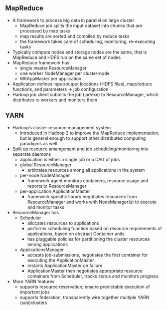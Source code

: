 ## MapReduce

- A framework to process big data in parallel on large cluster
  - MapReduce job splits the input dataset into chunks that are processed by map tasks
  - map results are sorted and compiled by reduce tasks
  - the framework takes care of scheduling, monitoring, re-executing tasks
- Typically compute nodes and storage nodes are the same, that is MapReduce and HDFS run on the same set of nodes
- MapReduce framework has
  - single master ResourceManager
  - one worker NodeManager per cluster-node
  - MRAppMaster per application
- Application defines input/output locations (HDFS files), map/reduce functions, and parameters -> job configuration
- Hadoop job client submits the job (jar/exe) to ResourceManager, which distributes to workers and monitors them

## YARN

- Hadoop’s cluster resource management system
  - introduced in Hadoop 2 to improve the MapReduce implementation, but is general enough to support other distributed computing paradigms as well
- Split up resource amangement and job scheduling/monitoring into separate daemons
  - application is either a single job or a DAG of jobs
  - global ResourceManager
    - arbitrates resources among all applications in the system
  - per-node NodeManager
    - framework agent monitors containers, resource usage and reports to ResourceManager
  - per-application ApplicationMaster
    - framework specific library negotiates resources from ResourceManager and works with NodeManager(s) to execute and monitor tasks
- ResourceManager has
  - Scheduler
    - allocates resources to applications
    - performs scheduling function based on resource requirements of applications, based on abstract Container units
    - has pluggable policies for partitioning the cluster resources among applications
  - ApplicationsManager
    - accepts job-submissions, negotiates the first container for executing the ApplicationMaster
    - restarts ApplicationMaster on failure
    - ApplicationMaster then negotiates appropriate resource containers from Scheduler, tracks status and monitors progress
- More YARN features
  - supports resource reservation, ensure predictable execution of important jobs
  - supports federation, transparently wire together multiple YARN (sub)clusters
